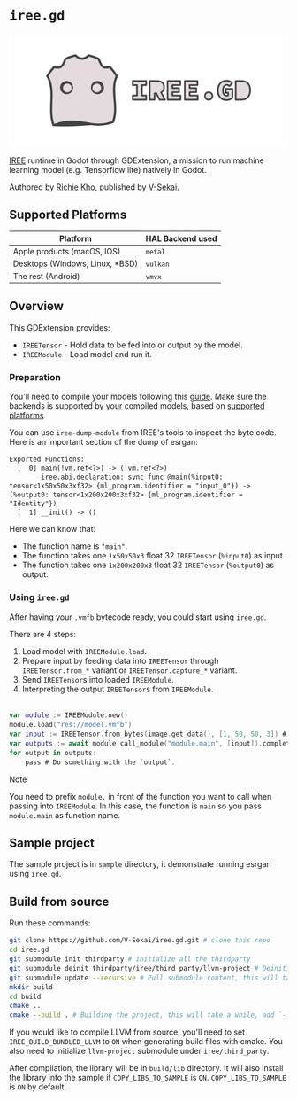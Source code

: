 # `iree.gd`

![iree.gd logo](./graphics/logo.svg)

[IREE](https://github.com/openxla/iree) runtime in Godot through GDExtension, a mission to run machine learning model (e.g. Tensorflow lite) natively in Godot.

Authored by [Richie Kho](https://github.com/RechieKho/iree.gd), published by [V-Sekai](https://github.com/V-Sekai/IREE.gd).

## Supported Platforms

| Platform                         | HAL Backend used |
| -------------------------------- | ---------------- |
| Apple products (macOS, IOS)      | `metal`          |
| Desktops (Windows, Linux, \*BSD) | `vulkan`         |
| The rest (Android)               | `vmvx`           |

## Overview

This GDExtension provides:

- `IREETensor` - Hold data to be fed into or output by the model.
- `IREEModule` - Load model and run it.

### Preparation

You'll need to compile your models following this [guide](https://iree.dev/guides/).
Make sure the backends is supported by your compiled models, based on [supported platforms](#supported-platforms).

You can use `iree-dump-module` from IREE's tools to inspect the byte code.
Here is an important section of the dump of esrgan:

```
Exported Functions:
  [  0] main(!vm.ref<?>) -> (!vm.ref<?>)
        iree.abi.declaration: sync func @main(%input0: tensor<1x50x50x3xf32> {ml_program.identifier = "input_0"}) -> (%output0: tensor<1x200x200x3xf32> {ml_program.identifier = "Identity"})
  [  1] __init() -> ()
```

Here we can know that:

- The function name is `"main"`.
- The function takes one `1x50x50x3` float 32 `IREETensor` (`%input0`) as input.
- The function takes one `1x200x200x3` float 32 `IREETensor` (`%output0`) as output.

### Using `iree.gd`

After having your `.vmfb` bytecode ready, you could start using `iree.gd`.

There are 4 steps:

1. Load model with `IREEModule.load`.
2. Prepare input by feeding data into `IREETensor` through `IREETensor.from_*` variant or `IREETensor.capture_*` variant.
3. Send `IREETensor`s into loaded `IREEModule`.
4. Interpreting the output `IREETensor`s from `IREEModule`.

```swift

var module := IREEModule.new()
module.load("res://model.vmfb")
var input := IREETensor.from_bytes(image.get_data(), [1, 50, 50, 3]) # Remember to consider the input type.
var outputs := await module.call_module("module.main", [input]).completed as Array
for output in outputs:
    pass # Do something with the `output`.
```

> [!NOTE]
>
> You need to prefix `module.` in front of the function you want to call when passing into `IREEModule`.
> In this case, the function is `main` so you pass `module.main` as function name.

## Sample project

The sample project is in `sample` directory, it demonstrate running esrgan using `iree.gd`.

## Build from source

Run these commands:

```sh
git clone https://github.com/V-Sekai/iree.gd.git # clone this repo
cd iree.gd
git submodule init thirdparty # initialize all the thirdparty
git submodule deinit thirdparty/iree/third_party/llvm-project # Deinitialize llvm, we are not compiling the compiler.
git submodule update --recursive # Pull submodule content, this will take a while.
mkdir build
cd build
cmake ..
cmake --build . # Building the project, this will take a while, add `-j` flag to make it faster.
```

If you would like to compile LLVM from source, you'll need to set `IREE_BUILD_BUNDLED_LLVM` to `ON` when generating build files with cmake. You also need to initialize `llvm-project` submodule under `iree/third_party`.

After compilation, the library will be in `build/lib` directory.
It will also install the library into the sample if `COPY_LIBS_TO_SAMPLE` is `ON`. `COPY_LIBS_TO_SAMPLE` is `ON` by default.
